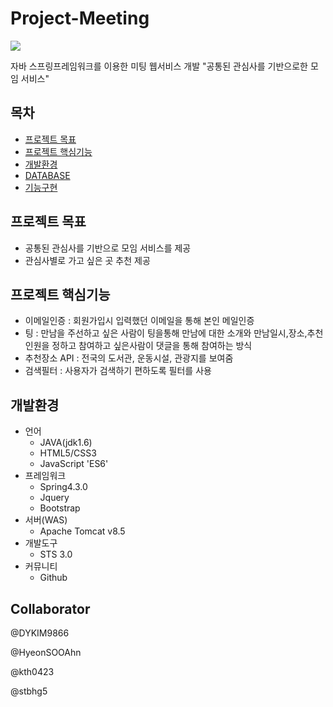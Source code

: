 # Project-Meeting
<img src="logo.bmp">

자바 스프링프레임워크를 이용한 미팅 웹서비스 개발
"공통된 관심사를 기반으로한 모임 서비스"


## 목차
  - [프로젝트 목표](#프로젝트-목표)
  - [프로젝트 핵심기능](#프로젝트-핵심기능)
  - [개발환경](#개발환경)
  - [DATABASE](#database)
  - [기능구현](#기능구현)

## 프로젝트 목표
  - 공통된 관심사를 기반으로 모임 서비스를 제공
  - 관심사별로 가고 싶은 곳 추천 제공

## 프로젝트 핵심기능
  - 이메일인증 : 회원가입시 입력했던 이메일을 통해 본인 메일인증
  - 팅 :  만남을 주선하고 싶은 사람이 팅을통해 만남에 대한 소개와 만남일시,장소,추천인원을 정하고 참여하고 싶은사람이 댓글을 통해 참여하는 방식
  - 추천장소 API : 전국의 도서관, 운동시설, 관광지를 보여줌
  - 검색필터 : 사용자가 검색하기 편하도록 필터를 사용

## 개발환경
  - 언어
    * JAVA(jdk1.6)
    * HTML5/CSS3
    * JavaScript 'ES6'<br/>
  - 프레임워크
    * Spring4.3.0
    * Jquery
    * Bootstrap
  - 서버(WAS)
    * Apache Tomcat v8.5
  - 개발도구
    * STS 3.0
  - 커뮤니티
    * Github


## Collaborator
@DYKIM9866<br>

@HyeonSOOAhn<br>

@kth0423<br>

@stbhg5<br>



